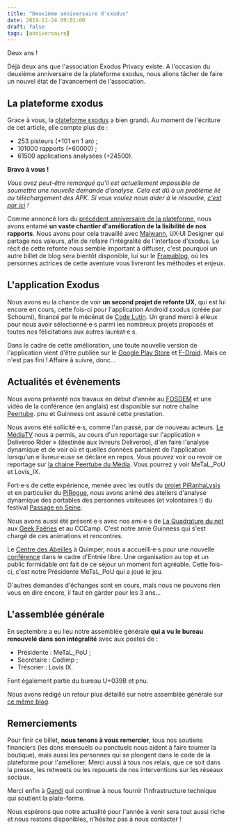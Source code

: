 ```yaml
---
title: "Deuxième anniversaire d'εxodus"
date: 2019-11-24 09:01:00
draft: false
tags: [anniversaire]
---
```


Deux ans !

Déjà deux ans que l'association Exodus Privacy existe. A l'occasion du deuxième anniversaire de la plateforme εxodus, nous allons tâcher de faire un nouvel état de l'avancement de l'association.

## La plateforme εxodus

Grace à vous, la [plateforme εxodus](https://reports.exodus-privacy.eu.org/) a bien grandi. Au moment de l'écriture de cet article, elle compte plus de :

* 253 pisteurs (+101 en 1 an) ;
* 101000 rapports (+60000) ;
* 61500 applications analysées (+24500).

**Bravo à vous !**

*Vous avez peut-être remarqué qu'il est actuellement impossible de soumettre une nouvelle demande d'analyse. Cela est dû à un problème lié au téléchargement des APK. Si vous voulez nous aider à le résoudre, [c'est par ici](https://github.com/yeriomin/token-dispenser/issues/23) !*

Comme annoncé lors du [précédent anniversaire de la plateforme](/fr/post/anniversaire/), nous avons entamé **un vaste chantier d'amélioration de la lisibilité de nos rapports**. Nous avons pour cela travaillé avec [Maiwann](https://www.maiwann.net/), UX·UI Designer qui partage nos valeurs, afin de refaire l'intégralité de l'interface d'εxodus. Le récit de cette refonte nous semble important à diffuser, c'est pourquoi un autre billet de blog sera bientôt disponible, lui sur le [Framablog](https://framablog.org/), où les personnes actrices de cette aventure vous livreront les méthodes et enjeux.

## L'application Exodus

Nous avons eu la chance de voir **un second projet de refonte UX**, qui est lui encore en cours, cette fois-ci pour l'application Android εxodus (créée par Schoumi), financé par le mécénat de [Code Lutin](https://www.codelutin.com). Un grand merci à elleux pour nous avoir sélectionné·e·s parmi les nombreux projets proposés et toutes nos félicitations aux autres lauréat·e·s.

Dans le cadre de cette amélioration, une toute nouvelle version de l'application vient d'être publiée sur le [Google Play Store](https://play.google.com/store/apps/details?id=org.eu.exodus_privacy.exodusprivacy) et [F-Droid](https://f-droid.org/fr/packages/org.eu.exodus_privacy.exodusprivacy). Mais ce n'est pas fini ! Affaire à suivre, donc...

## Actualités et évènements

Nous avons présenté nos travaux en début d'année au [FOSDEM](https://archive.fosdem.org/2019/) et une vidéo de la conférence (en anglais) est disponible sur notre chaîne [Peertube](https://peertube.tamanoir.foucry.net/videos/watch/596cadb2-6055-437a-bd86-3b0e98458ca1). pnu et Guinness ont assuré cette prestation.

Nous avons été sollicité·e·s, comme l'an passé, par de nouveau acteurs. [Le MédiaTV](https://www.lemediatv.fr/) nous a permis, au cours d'un reportage sur l'application « Deliveroo Rider » (destinée aux livreurs Deliveroo), d'en faire l'analyse dynamique et de voir où et quelles données partaient de l'application lorsqu'un·e livreur·euse se déclare en repos. Vous pouvez voir ou revoir ce reportage sur [la chaine Peertube du Média](https://video.lemediatv.fr/videos/watch/beb14431-268f-482d-997d-53d092e645db). Vous pourrez y voir MeTaL_PoU et Lovis_IX.

Fort⋅e⋅s de cette expérience, menée avec les outils du [projet PiRanhaLysis](https://piranhalysis.github.io/) et en particulier du [PiRogue](https://github.com/PiRanhaLysis/PiRogue), nous avons animé des ateliers d'analyse dynamique des portables des personnes visiteuses (et volontaires !) du festival [Passage en Seine](https://passageenseine.fr/).

Nous avons aussi été présent·e·s avec nos ami·e·s de [La Quadrature du net](https://www.laquadrature.net/) aux [Geek Faëries](https://www.geekfaeries.fr/) et au CCCamp. C'est notre amie Guinness qui s'est chargé de ces animations et rencontres.

Le [Centre des Abeilles](http://www.centredesabeilles.fr/) à Quimper, nous a accueilli·e·s pour une nouvelle [conférence](https://peer.hostux.social/videos/watch/491e4aa0-51d8-460a-a535-a9bbb6a03618) dans le cadre d'Entrée libre. Une organisation au top et un public formidable ont fait de ce séjour un moment fort agréable. Cette fois-ci, c'est notre Présidente MeTaL_PoU qui a joué le jeu.

D'autres demandes d'échanges sont en cours, mais nous ne pouvons rien vous en dire encore, il faut en garder pour les 3 ans…

## L'assemblée générale

En septembre a eu lieu notre assemblée générale **qui a vu le bureau renouvelé dans son intégralité** avec aux postes de :

* Présidente : MeTaL_PoU ;
* Secrétaire : Codimp ;
* Trésorier : Lovis IX.

Font également partie du bureau U+039B et pnu.

Nous avons rédigé un retour plus détaillé sur notre assemblée générale sur [ce même blog](/fr/post/assemblee-generale2019/).

## Remerciements

Pour finir ce billet, **nous tenons à vous remercier**, tous nos soutiens financiers (les dons mensuels ou ponctuels nous aident à faire tourner la boutique), mais aussi les personnes qui se plongent dans le code de la plateforme pour l'améliorer. Merci aussi à tous nos relais, que ce soit dans la presse, les retweets ou les repouets de nos interventions sur les réseaux sociaux.

Merci enfin à [Gandi](https://news.gandi.net/fr/2019/09/gandi-soutient-exodus-privacy/) qui continue à nous fournir l'infrastructure technique qui soutient la plate-forme.

Nous espérons que notre actualité pour l'année à venir sera tout aussi riche et nous restons disponibles, n'hésitez pas à nous contacter !
